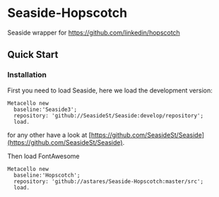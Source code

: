 # Seaside-Hopscotch
Seaside wrapper for https://github.com/linkedin/hopscotch

## Quick Start

### Installation 
First you need to load Seaside, here we load the development version:

```Smalltalk
Metacello new
  baseline:'Seaside3';
  repository: 'github://SeasideSt/Seaside:develop/repository';
  load.
```

for any other have a look at [https://github.com/SeasideSt/Seaside](https://github.com/SeasideSt/Seaside).

Then load FontAwesome

```Smalltalk
Metacello new
  baseline:'Hopscotch';
  repository: 'github://astares/Seaside-Hopscotch:master/src';
  load.
```
